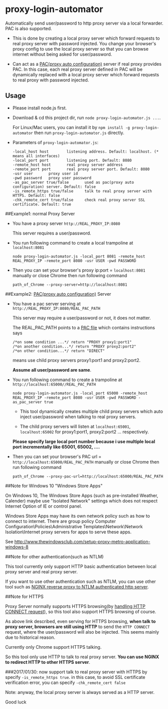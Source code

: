 # proxy-login-automator
Automatically send user/password to http proxy server via a local forwarder. PAC is also supported.

- This is done by creating a local proxy server which forward requests to real proxy server with password injected.
You change your browser's proxy config to use the local proxy server so that you can browse internet 
without being asked for user/password.

- Can act as a [PAC(proxy auto configuration)](https://en.wikipedia.org/wiki/Proxy_auto-config) server if real proxy provides PAC. 
In this case, each real proxy server defined in PAC will be dynamically replaced with a local proxy server
which forward requests to real proxy with password injected.

## Usage

- Please install node.js first.
 
- Download & cd this project dir, run `node proxy-login-automator.js ...`. 

  For Linux/Mac users, you can install it by `npm install -g proxy-login-automator` 
  then run `proxy-login-automator.js` directly. 

- Parameters of `proxy-login-automator.js`:

    ```
    -local_host host        listening address. Default: localhost. (* means all interfaces)
    -local_port port        listening port. Default: 8080
    -remote_host host       real proxy server address
    -remote_port port       real proxy server port. Default: 8080
    -usr user       proxy user id
    -pwd password   proxy user password
    -as_pac_server true/false       used as pac(proxy auto configuration) server. Default: false
    -is_remote_https true/false     talk to real proxy server with HTTPS. Default: false
    -chk_remote_cert true/false     check real proxy server SSL certificate. Default: true
    ```

##Example1: normal Proxy Server

- You have a proxy server `http://REAL_PROXY_IP:8080`

    This server requires a user/password.

- You run following command to create a local trampoline at `localhost:8081`

    ```
    node proxy-login-automator.js -local_port 8081 -remote_host REAL_PROXY_IP -remote_port 8080 -usr USER -pwd PASSWORD
    ```

- Then you can set your browser's proxy ip:port = `localhost:8081` manually or close Chrome then run following command

    ```
    path_of_Chrome --proxy-server=http://localhost:8081
    ```

##Example2: [PAC(proxy auto configuration)](https://en.wikipedia.org/wiki/Proxy_auto-config) Server

- You have a pac server serving at `http://REAL_PROXY_IP:8080/REAL_PAC_PATH`

    This server may require a user/password or not, it does not matter.

    The REAL_PAC_PATH points to a [PAC file](https://en.wikipedia.org/wiki/Proxy_auto-config)
    which contains instructions says
    ```
    /*on some condition ...*/ return "PROXY proxy1:port1"
    /*on another condition...*/ return "PROXY proxy2:port2" 
    /*on other condition...*/ return "DIRECT" 
    ```
    means use child proxy servers proxy1:port1 and proxy2:port2.
     
    **Assume all user/password are same**.
  
- You run following command to create a trampoline at `http://localhost:65000//REAL_PAC_PATH`

    ```
	node proxy-login-automator.js -local_port 65000 -remote_host REAL_PROXY_IP -remote_port 8080 -usr USER -pwd PASSWORD -as_pac_server true
	```

    - This tool dynamically creates multiple child proxy servers which auto inject user/password when talking to real proxy servers.
    
    - The child proxy servers will listen at `localhost:65001`, `localhost:65002` for proxy1:port1, proxy2:port2 ... respectively.
  
    **Please specify large local port number because i use multiple local port incrementally like 65001, 65002, ....**

- Then you can set your browser's PAC url = `http://localhost:65000/REAL_PAC_PATH` manually or close Chrome then run following command

    ```
	path_of_Chrome --proxy-pac-url=http://localhost:65000/REAL_PAC_PATH
	```

##Note for Windows 10 "Windows Store Apps"

On Windows 10, The Windows Store Apps (such as pre-installed Weather, Calender) maybe use "Isolated Network" settings which does not respect Internet Option of IE or control panel.

Windows Store Apps may have its own network policy such as how to connect to internet.
There are group policy Computer Configuration\Policies\Administrative Templates\Network\Network Isolation\Internet proxy servers for apps to serve these apps.

See http://www.thewindowsclub.com/setup-proxy-metro-application-windows-8

##Note for other authentication(such as NTLM)

This tool currently only support HTTP basic authentication between local proxy server and real proxy server. 

If you want to use other authentication such as NTLM,
you can use other tool such as [NGINX reverse proxy to NTLM authenticated http server](http://nginx.org/en/docs/http/ngx_http_upstream_module.html#ntlm).

##Note for HTTPS 

Proxy Server normally supports HTTPS browsing(by [handling HTTP CONNECT request](https://en.wikipedia.org/wiki/HTTP_tunnel)),
so this tool also support HTTPS browsing of course.

As above link described, even serving for HTTPS browsing, **when talk to proxy server, 
browsers are still using HTTP** to send the `HTTP CONNECT` request, 
where the user/password will also be injected.
This seems mainly due to historical reason. 

Currently only Chrome support HTTPS talking. 

So this tool only use HTTP to talk to real proxy server. **You can use NGINX to redirect HTTP to other HTTPS server**.

###2017/01/30: now support talk to real proxy server with HTTPS by specify `-is_remote_https true`. in this case, to avoid SSL certificate verification error, you can specify `-chk_remote_cert false` 

Note: anyway, the local proxy server is always served as a HTTP server. 

Good luck
